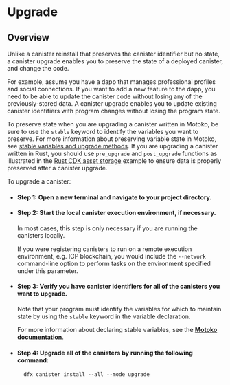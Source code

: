 # Upgrade

## Overview

Unlike a canister reinstall that preserves the canister identifier but no state, a canister upgrade enables you to preserve the state of a deployed canister, and change the code.

For example, assume you have a dapp that manages professional profiles and social connections. If you want to add a new feature to the dapp, you need to be able to update the canister code without losing any of the previously-stored data. A canister upgrade enables you to update existing canister identifiers with program changes without losing the program state.

To preserve state when you are upgrading a canister written in Motoko, be sure to use the `stable` keyword to identify the variables you want to preserve. For more information about preserving variable state in Motoko, see [stable variables and upgrade methods](/motoko/main/upgrades.md). If you are upgrading a canister written in Rust, you should use `pre_upgrade` and `post_upgrade` functions as illustrated in the [Rust CDK asset storage](https://github.com/dfinity/cdk-rs/blob/master/examples/asset_storage/src/asset_storage_rs/lib.rs) example to ensure data is properly preserved after a canister upgrade.

To upgrade a canister:

- #### Step 1:  Open a new terminal and navigate to your project directory.

- #### Step 2:  Start the local canister execution environment, if necessary.

    In most cases, this step is only necessary if you are running the canisters locally.

    If you were registering canisters to run on a remote execution environment, e.g. ICP blockchain, you would include the `--network` command-line option to perform tasks on the environment specified under this parameter.

- #### Step 3:  Verify you have canister identifiers for all of the canisters you want to upgrade.

    Note that your program must identify the variables for which to maintain state by using the `stable` keyword in the variable declaration.

    For more information about declaring stable variables, see the [**Motoko documentation**](../../motoko/main/stablememory.md).

- #### Step 4:  Upgrade all of the canisters by running the following command:

        dfx canister install --all --mode upgrade